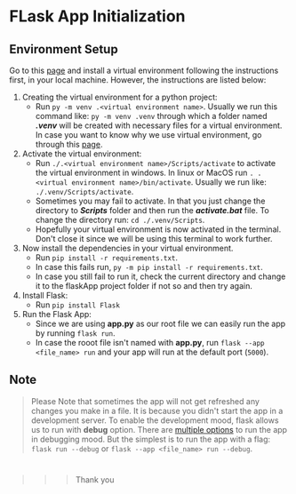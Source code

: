 # FLask App Initialization

## Environment Setup
Go to this [page](https://flask.palletsprojects.com/en/latest/installation/#virtual-environments) and install a virtual environment following the instructions first, in your local machine. However, the instructions are listed below:
1. Creating the virtual environment for a python project:
    * Run `py -m venv .<virtual environment name>`. Usually we run this command like: `py -m venv .venv` through which a folder named __*.venv*__ will be created with necessary files for a virtual environment. In case you want to know why we use virtual environment, go through this [page](https://virtualenv.pypa.io/en/stable).
2. Activate the virtual environment:
    * Run `./.<virtual environment name>/Scripts/activate` to activate the virtual environment in windows. In linux or MacOS run `. .<virtual environment name>/bin/activate`. Usually we run like: `./.venv/Scripts/activate`. 
    * Sometimes you may fail to activate. In that you just change the directory to __*Scripts*__ folder and then run the __*activate.bat*__ file. To change the directory run: `cd ./.venv/Scripts`.
    * Hopefully your virtual environment is now activated in the terminal. Don't close it since we will be using this terminal to work further.
3. Now install the dependencies in your virtual environment.
    * Run `pip install -r requirements.txt`. 
    * In case this fails run, `py -m pip install -r requirements.txt`. 
    * In case you still fail to run it, check the current directory and change it to the flaskApp project folder if not so and then try again.
4. Install Flask:
    * Run `pip install Flask`
5. Run the Flask App:
    * Since we are using __app.py__ as our root file we can easily run the app by running `flask run`.
    * In case the rooot file isn't named with __app.py__, run  `flask --app <file_name> run` and your app will run at the default port (`5000`).

## Note
> Please Note that sometimes the app will not get refreshed any changes you make in a file. It is because you didn't start the app in a development server. To enable the development mood, flask allows us to run with __debug__ option. There are [multiple options](https://flask.palletsprojects.com/en/latest/quickstart/#debug-mode) to run the app in debugging mood. But the simplest is to run the app with a flag: `flask run --debug` or `flask --app <file_name> run --debug`.
#
#
#
>>>Thank you

